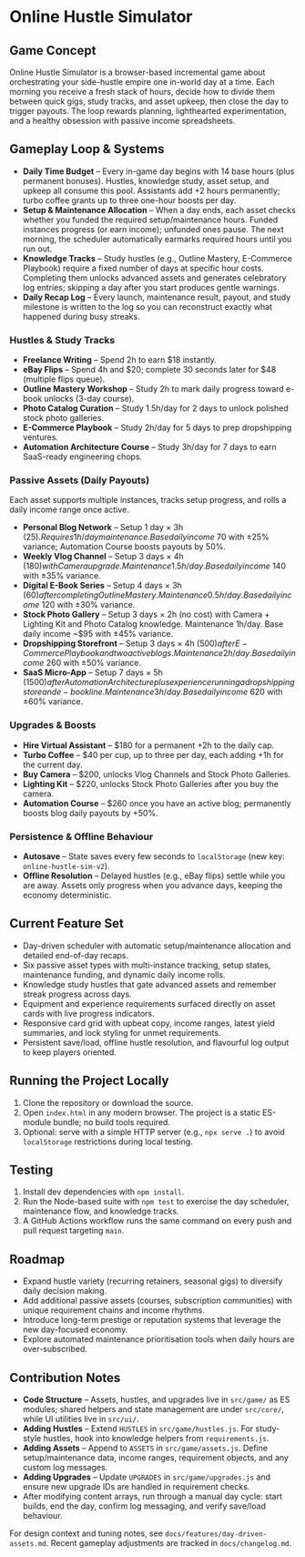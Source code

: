 # Online Hustle Simulator

## Game Concept
Online Hustle Simulator is a browser-based incremental game about orchestrating your side-hustle empire one in-world day at a time. Each morning you receive a fresh stack of hours, decide how to divide them between quick gigs, study tracks, and asset upkeep, then close the day to trigger payouts. The loop rewards planning, lighthearted experimentation, and a healthy obsession with passive income spreadsheets.

## Gameplay Loop & Systems
- **Daily Time Budget** – Every in-game day begins with 14 base hours (plus permanent bonuses). Hustles, knowledge study, asset setup, and upkeep all consume this pool. Assistants add +2 hours permanently; turbo coffee grants up to three one-hour boosts per day.
- **Setup & Maintenance Allocation** – When a day ends, each asset checks whether you funded the required setup/maintenance hours. Funded instances progress (or earn income); unfunded ones pause. The next morning, the scheduler automatically earmarks required hours until you run out.
- **Knowledge Tracks** – Study hustles (e.g., Outline Mastery, E-Commerce Playbook) require a fixed number of days at specific hour costs. Completing them unlocks advanced assets and generates celebratory log entries; skipping a day after you start produces gentle warnings.
- **Daily Recap Log** – Every launch, maintenance result, payout, and study milestone is written to the log so you can reconstruct exactly what happened during busy streaks.

### Hustles & Study Tracks
- **Freelance Writing** – Spend 2h to earn $18 instantly.
- **eBay Flips** – Spend 4h and $20; complete 30 seconds later for $48 (multiple flips queue).
- **Outline Mastery Workshop** – Study 2h to mark daily progress toward e-book unlocks (3-day course).
- **Photo Catalog Curation** – Study 1.5h/day for 2 days to unlock polished stock photo galleries.
- **E-Commerce Playbook** – Study 2h/day for 5 days to prep dropshipping ventures.
- **Automation Architecture Course** – Study 3h/day for 7 days to earn SaaS-ready engineering chops.

### Passive Assets (Daily Payouts)
Each asset supports multiple instances, tracks setup progress, and rolls a daily income range once active.
- **Personal Blog Network** – Setup 1 day × 3h ($25). Requires 1h/day maintenance. Base daily income ~$70 with ±25% variance; Automation Course boosts payouts by 50%.
- **Weekly Vlog Channel** – Setup 3 days × 4h ($180) with Camera upgrade. Maintenance 1.5h/day. Base daily income ~$140 with ±35% variance.
- **Digital E-Book Series** – Setup 4 days × 3h ($60) after completing Outline Mastery. Maintenance 0.5h/day. Base daily income ~$120 with ±30% variance.
- **Stock Photo Gallery** – Setup 3 days × 2h (no cost) with Camera + Lighting Kit and Photo Catalog knowledge. Maintenance 1h/day. Base daily income ~$95 with ±45% variance.
- **Dropshipping Storefront** – Setup 3 days × 4h ($500) after E-Commerce Playbook and two active blogs. Maintenance 2h/day. Base daily income ~$260 with ±50% variance.
- **SaaS Micro-App** – Setup 7 days × 5h ($1500) after Automation Architecture plus experience running a dropshipping store and e-book line. Maintenance 3h/day. Base daily income ~$620 with ±60% variance.

### Upgrades & Boosts
- **Hire Virtual Assistant** – $180 for a permanent +2h to the daily cap.
- **Turbo Coffee** – $40 per cup, up to three per day, each adding +1h for the current day.
- **Buy Camera** – $200, unlocks Vlog Channels and Stock Photo Galleries.
- **Lighting Kit** – $220, unlocks Stock Photo Galleries after you buy the camera.
- **Automation Course** – $260 once you have an active blog; permanently boosts blog daily payouts by +50%.

### Persistence & Offline Behaviour
- **Autosave** – State saves every few seconds to `localStorage` (new key: `online-hustle-sim-v2`).
- **Offline Resolution** – Delayed hustles (e.g., eBay flips) settle while you are away. Assets only progress when you advance days, keeping the economy deterministic.

## Current Feature Set
- Day-driven scheduler with automatic setup/maintenance allocation and detailed end-of-day recaps.
- Six passive asset types with multi-instance tracking, setup states, maintenance funding, and dynamic daily income rolls.
- Knowledge study hustles that gate advanced assets and remember streak progress across days.
- Equipment and experience requirements surfaced directly on asset cards with live progress indicators.
- Responsive card grid with upbeat copy, income ranges, latest yield summaries, and lock styling for unmet requirements.
- Persistent save/load, offline hustle resolution, and flavourful log output to keep players oriented.

## Running the Project Locally
1. Clone the repository or download the source.
2. Open `index.html` in any modern browser. The project is a static ES-module bundle; no build tools required.
3. Optional: serve with a simple HTTP server (e.g., `npx serve .`) to avoid `localStorage` restrictions during local testing.

## Testing
1. Install dev dependencies with `npm install`.
2. Run the Node-based suite with `npm test` to exercise the day scheduler, maintenance flow, and knowledge tracks.
3. A GitHub Actions workflow runs the same command on every push and pull request targeting `main`.

## Roadmap
- Expand hustle variety (recurring retainers, seasonal gigs) to diversify daily decision making.
- Add additional passive assets (courses, subscription communities) with unique requirement chains and income rhythms.
- Introduce long-term prestige or reputation systems that leverage the new day-focused economy.
- Explore automated maintenance prioritisation tools when daily hours are over-subscribed.

## Contribution Notes
- **Code Structure** – Assets, hustles, and upgrades live in `src/game/` as ES modules; shared helpers and state management are under `src/core/`, while UI utilities live in `src/ui/`.
- **Adding Hustles** – Extend `HUSTLES` in `src/game/hustles.js`. For study-style hustles, hook into knowledge helpers from `requirements.js`.
- **Adding Assets** – Append to `ASSETS` in `src/game/assets.js`. Define setup/maintenance data, income ranges, requirement objects, and any custom log messages.
- **Adding Upgrades** – Update `UPGRADES` in `src/game/upgrades.js` and ensure new upgrade IDs are handled in requirement checks.
- After modifying content arrays, run through a manual day cycle: start builds, end the day, confirm log messaging, and verify save/load behaviour.

For design context and tuning notes, see `docs/features/day-driven-assets.md`. Recent gameplay adjustments are tracked in `docs/changelog.md`.

